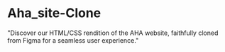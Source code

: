 # Aha_site-Clone
"Discover our HTML/CSS rendition of the AHA website, faithfully cloned from Figma for a seamless user experience."
